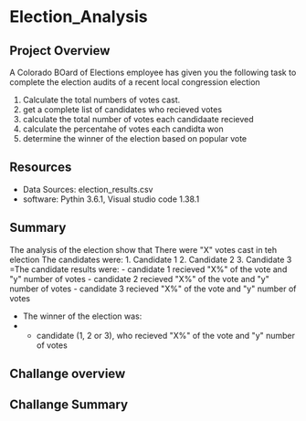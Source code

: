 # Election_Analysis

## Project Overview
  A Colorado BOard of Elections employee has given you the following task to complete the election audits of a recent local congression election 
  
  1. Calculate the total numbers of votes cast. 
  2. get a complete list of candidates who recieved votes 
  3. calculate the total number of votes each candidaate recieved 
  4. calculate the percentahe of votes each candidta won
  5. determine the winner of the election based on popular vote

## Resources 
- Data Sources: election_results.csv
- software: Pythin 3.6.1, Visual studio code 1.38.1

## Summary
  The analysis of the election show that 
    There were "X" votes cast in teh election 
    The candidates were:
      1. Candidate 1 
      2. Candidate 2 
      3. Candidate 3
  =The candidate results were:
    - candidate 1 recieved "X%" of the vote and "y" number of votes
    - candidate 2 recieved "X%" of the vote and "y" number of votes
    - candidate 3 recieved "X%" of the vote and "y" number of votes
  - The winner of the election was:
  -    - candidate (1, 2 or 3), who recieved "X%" of the vote and "y" number of votes

## Challange overview

## Challange Summary 
